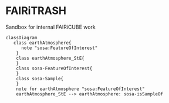 # FAIRiTRASH
Sandbox for internal FAIRiCUBE work

```mermaid
classDiagram
   class earthAtmosphere{
      note "sosa:FeatureOfInterest"
    }
    class earthAtmosphere_StE{
    }
    class sosa-FeatureOfInterest{
    }
    class sosa-Sample{
    }
    note for earthAtmosphere "sosa:FeatureOfInterest"
    earthAtmosphere_StE --> earthAtmosphere: sosa-isSampleOf

    
```
